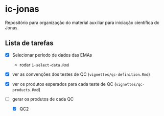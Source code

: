 # ic-jonas

Repositório para organização do material auxiliar para iniciação científica do Jonas.

## Lista de tarefas

- [x] Selecionar período de dados das EMAs
    - rodar `1-select-data.Rmd`

- [x] ver as convenções dos testes de QC (`vignettes/qc-definition.Rmd`)

- [x] ver os produtos esperados para cada teste de QC (`vignettes/qc-products.Rmd`)

- [ ] gerar os produtos de cada QC

    - [x] QC2